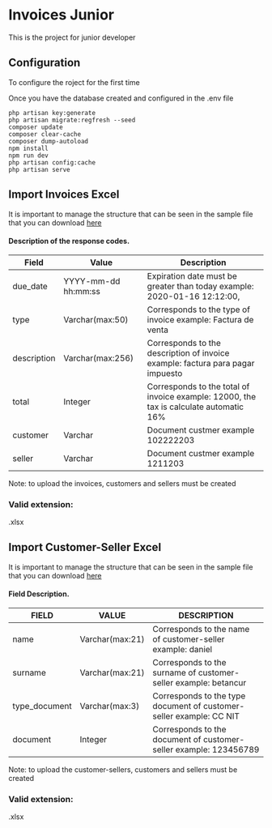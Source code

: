 # Invoices Junior

This is the project for junior developer

## Configuration

To configure the roject for the first time

Once you have the database created and configured in the .env file
```
php artisan key:generate
php artisan migrate:regfresh --seed
composer update
composer clear-cache
composer dump-autoload
npm install
npm run dev
php artisan config:cache
php artisan serve
```


## Import Invoices Excel

It is important to manage the structure that can be seen in the 
sample file that you can download [here](https://drive.google.com/open?id=10b_xJ94fCwb4JShHft0CxvdHc9kj1Eb8)
#### Description of the response codes.

| Field       | Value                | Description                                                                            |
|-------------|----------------------|----------------------------------------------------------------------------------------|
| due_date    | YYYY-mm-dd hh:mm:ss  | Expiration date must be greater than today example: 2020-01-16 12:12:00,               |
| type        | Varchar(max:50)      | Corresponds to the type of invoice example: Factura de venta                           |
| description | Varchar(max:256)     | Corresponds to the description of invoice example: factura para pagar impuesto         |
| total       | Integer              | Corresponds to the total of invoice example: 12000, the tax is calculate automatic 16% |
| customer    | Varchar              | Document custmer example 102222203                                                     |
| seller      | Varchar              | Document custmer example 1211203                                                       |

Note: to upload the invoices, customers and sellers must be created

### Valid extension: 
.xlsx

## Import Customer-Seller Excel

It is important to manage the structure that can be seen in the 
sample file that you can download [here](https://drive.google.com/open?id=1HZAcBO_KUyLal8SZsFE5dPAn6a5T5sPJ)
#### Field Description.

| FIELD         	| VALUE           	| DESCRIPTION                                                         	|
|---------------	|-----------------	|---------------------------------------------------------------------	|
| name          	| Varchar(max:21) 	| Corresponds to the name of customer-seller example: daniel          	|
| surname       	| Varchar(max:21) 	| Corresponds to the surname of customer-seller example: betancur       	|
| type_document 	| Varchar(max:3)  	| Corresponds to the type document of customer-seller example: CC NIT 	|
| document      	| Integer         	| Corresponds to the document of customer-seller example: 123456789   	|

Note: to upload the customer-sellers, customers and sellers must be created

### Valid extension: 
.xlsx
